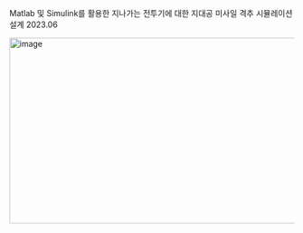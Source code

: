 Matlab 및 Simulink를 활용한 지나가는 전투기에 대한 지대공 미사일 격추 시뮬레이션 설계
2023.06






<img width="822" height="329" alt="image" src="https://github.com/user-attachments/assets/12acd183-9386-436c-ab39-9951916b7f8e" />
